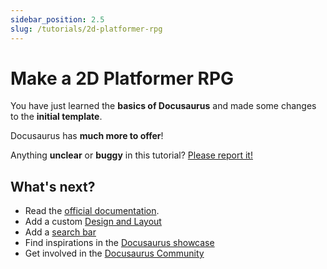 ```yaml
---
sidebar_position: 2.5
slug: /tutorials/2d-platformer-rpg
---
```


# Make a 2D Platformer RPG

You have just learned the **basics of Docusaurus** and made some changes to the **initial template**.

Docusaurus has **much more to offer**!

Anything  **unclear** or **buggy** in this tutorial? [Please report it!](https://github.com/facebook/docusaurus/discussions/4610)

## What's next?

- Read the [official documentation](https://docusaurus.io/).
- Add a custom [Design and Layout](https://docusaurus.io/docs/styling-layout)
- Add a [search bar](https://docusaurus.io/docs/search)
- Find inspirations in the [Docusaurus showcase](https://docusaurus.io/showcase)
- Get involved in the [Docusaurus Community](https://docusaurus.io/community/support)
